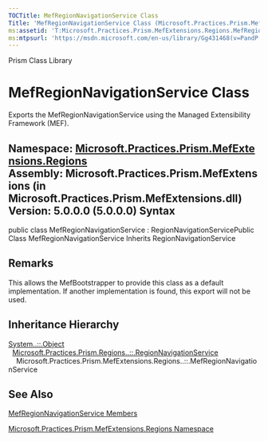 ```yaml
---
TOCTitle: MefRegionNavigationService Class
Title: 'MefRegionNavigationService Class (Microsoft.Practices.Prism.MefExtensions.Regions)'
ms:assetid: 'T:Microsoft.Practices.Prism.MefExtensions.Regions.MefRegionNavigationService'
ms:mtpsurl: 'https://msdn.microsoft.com/en-us/library/Gg431468(v=PandP.50)'
---
```


Prism Class Library

MefRegionNavigationService Class
================================

Exports the MefRegionNavigationService using the Managed Extensibility Framework (MEF).

**Namespace:** [Microsoft.Practices.Prism.MefExtensions.Regions](https://msdn.microsoft.com/n:microsoft.practices.prism.mefextensions.regions)
**Assembly:** Microsoft.Practices.Prism.MefExtensions (in Microsoft.Practices.Prism.MefExtensions.dll) Version: 5.0.0.0 (5.0.0.0)
Syntax
------

<span id="syntaxToggle"></span>public class MefRegionNavigationService : RegionNavigationServicePublic Class MefRegionNavigationService Inherits RegionNavigationService

Remarks
-------

<span id="remarksToggle"></span> This allows the MefBootstrapper to provide this class as a default implementation. If another implementation is found, this export will not be used.

Inheritance Hierarchy
---------------------

<span id="familyToggle"></span>[System..::.Object](http://msdn2.microsoft.com/en-us/library/e5kfa45b)
  [Microsoft.Practices.Prism.Regions..::.RegionNavigationService](https://msdn.microsoft.com/t:microsoft.practices.prism.regions.regionnavigationservice)
    Microsoft.Practices.Prism.MefExtensions.Regions..::.MefRegionNavigationService

See Also
--------

<span id="seeAlsoToggle"></span>
[MefRegionNavigationService Members](https://msdn.microsoft.com/allmembers.t:microsoft.practices.prism.mefextensions.regions.mefregionnavigationservice)

[Microsoft.Practices.Prism.MefExtensions.Regions Namespace](https://msdn.microsoft.com/n:microsoft.practices.prism.mefextensions.regions)
